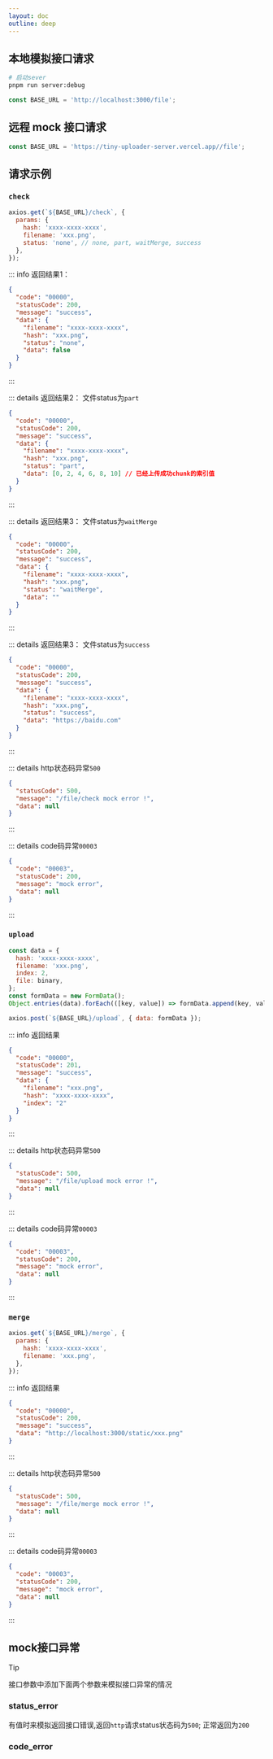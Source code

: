 ```yaml
---
layout: doc
outline: deep
---
```


## 本地模拟接口请求

```bash
# 启动sever
pnpm run server:debug
```

```js
const BASE_URL = 'http://localhost:3000/file';
```

## 远程 mock 接口请求

```js
const BASE_URL = 'https://tiny-uploader-server.vercel.app//file';
```

## 请求示例

### `check`

```js {1}
axios.get(`${BASE_URL}/check`, {
  params: {
    hash: 'xxxx-xxxx-xxxx',
    filename: 'xxx.png',
    status: 'none', // none, part, waitMerge, success
  },
});
```

::: info 返回结果1：

```json
{
  "code": "00000",
  "statusCode": 200,
  "message": "success",
  "data": {
    "filename": "xxxx-xxxx-xxxx",
    "hash": "xxx.png",
    "status": "none",
    "data": false
  }
}
```

:::

::: details 返回结果2： 文件status为`part`

```json
{
  "code": "00000",
  "statusCode": 200,
  "message": "success",
  "data": {
    "filename": "xxxx-xxxx-xxxx",
    "hash": "xxx.png",
    "status": "part",
    "data": [0, 2, 4, 6, 8, 10] // 已经上传成功chunk的索引值
  }
}
```

:::

::: details 返回结果3： 文件status为`waitMerge`

```json
{
  "code": "00000",
  "statusCode": 200,
  "message": "success",
  "data": {
    "filename": "xxxx-xxxx-xxxx",
    "hash": "xxx.png",
    "status": "waitMerge",
    "data": ""
  }
}
```

:::

::: details 返回结果3： 文件status为`success`

```json
{
  "code": "00000",
  "statusCode": 200,
  "message": "success",
  "data": {
    "filename": "xxxx-xxxx-xxxx",
    "hash": "xxx.png",
    "status": "success",
    "data": "https://baidu.com"
  }
}
```

:::

::: details http状态码异常`500`

```json
{
  "statusCode": 500,
  "message": "/file/check mock error !",
  "data": null
}
```

:::

::: details code码异常`00003`

```json
{
  "code": "00003",
  "statusCode": 200,
  "message": "mock error",
  "data": null
}
```

:::

### `upload`

```js {10}
const data = {
  hash: 'xxxx-xxxx-xxxx',
  filename: 'xxx.png',
  index: 2,
  file: binary,
};
const formData = new FormData();
Object.entries(data).forEach(([key, value]) => formData.append(key, value));

axios.post(`${BASE_URL}/upload`, { data: formData });
```

::: info 返回结果

```json
{
  "code": "00000",
  "statusCode": 201,
  "message": "success",
  "data": {
    "filename": "xxx.png",
    "hash": "xxxx-xxxx-xxxx",
    "index": "2"
  }
}
```

:::

::: details http状态码异常`500`

```json
{
  "statusCode": 500,
  "message": "/file/upload mock error !",
  "data": null
}
```

:::

::: details code码异常`00003`

```json
{
  "code": "00003",
  "statusCode": 200,
  "message": "mock error",
  "data": null
}
```

:::

### `merge`

```js {1}
axios.get(`${BASE_URL}/merge`, {
  params: {
    hash: 'xxxx-xxxx-xxxx',
    filename: 'xxx.png',
  },
});
```

::: info 返回结果

```json
{
  "code": "00000",
  "statusCode": 200,
  "message": "success",
  "data": "http://localhost:3000/static/xxx.png"
}
```

:::

::: details http状态码异常`500`

```json
{
  "statusCode": 500,
  "message": "/file/merge mock error !",
  "data": null
}
```

:::

::: details code码异常`00003`

```json
{
  "code": "00003",
  "statusCode": 200,
  "message": "mock error",
  "data": null
}
```

:::

## mock接口异常

> [!TIP]
> 接口参数中添加下面两个参数来模拟接口异常的情况

### status_error

有值时来模拟返回接口错误,返回`http`请求status状态码为`500`; 正常返回为`200`

### code_error
